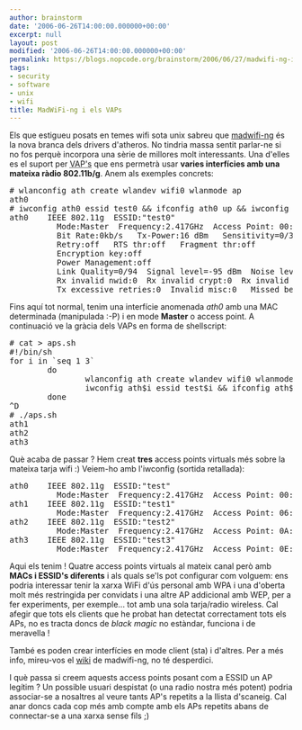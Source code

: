 ```yaml
---
author: brainstorm
date: '2006-06-26T14:00:00.000000+00:00'
excerpt: null
layout: post
modified: '2006-06-26T14:00:00.000000+00:00'
permalink: https://blogs.nopcode.org/brainstorm/2006/06/27/madwifi-ng-i-els-vaps-2/
tags:
- security
- software
- unix
- wifi
title: MadWiFi-ng i els VAPs
---
```


Els que estigueu posats en temes wifi sota unix sabreu que [madwifi-ng][1] és la nova branca dels drivers d'atheros. No tindria massa sentit parlar-ne si no fos perquè incorpora una sèrie de millores molt interessants. Una d'elles es el suport per <acronym title="Virtual Access Point">VAP's</acronym> que ens permetrà usar **varies interfícies amb una mateixa ràdio 802.11b/g**. Anem als exemples concrets:

<pre># wlanconfig ath create wlandev wifi0 wlanmode ap 
ath0
# iwconfig ath0 essid test0 && ifconfig ath0 up && iwconfig ath0
ath0    IEEE 802.11g  ESSID:"test0"
          Mode:Master  Frequency:2.417GHz  Access Point: 00:80:BE:BA:CA:FE
          Bit Rate:0kb/s   Tx-Power:16 dBm   Sensitivity=0/3
          Retry:off   RTS thr:off   Fragment thr:off
          Encryption key:off
          Power Management:off
          Link Quality=0/94  Signal level=-95 dBm  Noise level=-95 dBm
          Rx invalid nwid:0  Rx invalid crypt:0  Rx invalid frag:0
          Tx excessive retries:0  Invalid misc:0   Missed beacon:0
</pre>

Fins aquí tot normal, tenim una interfície anomenada *ath0* amb una MAC determinada (manipulada :-P) i en mode **Master** o access point. A continuació ve la gràcia dels VAPs en forma de shellscript:

<!--more-->

<pre># cat > aps.sh
#!/bin/sh
for i in `seq 1 3`
        do
                wlanconfig ath create wlandev wifi0 wlanmode ap
                iwconfig ath$i essid test$i && ifconfig ath$i up
        done
^D
# ./aps.sh
ath1
ath2
ath3
</pre>

Què acaba de passar ? Hem creat **tres** access points virtuals més sobre la mateixa tarja wifi :) Veiem-ho amb l'iwconfig (sortida retallada):

<pre>ath0    IEEE 802.11g  ESSID:"test"
          Mode:Master  Frequency:2.417GHz  Access Point: 00:80:BE:BA:CA:FE
ath1    IEEE 802.11g  ESSID:"test1"
          Mode:Master  Frequency:2.417GHz  Access Point: 06:80:BE:BA:CA:FE
ath2    IEEE 802.11g  ESSID:"test2"
          Mode:Master  Frequency:2.417GHz  Access Point: 0A:80:BE:BA:CA:FE
ath3    IEEE 802.11g  ESSID:"test3"
          Mode:Master  Frequency:2.417GHz  Access Point: 0E:80:BE:BA:CA:FE
</pre>

Aqui els tenim ! Quatre access points virtuals al mateix canal però amb **MACs i ESSID's diferents** i als quals se'ls pot configurar com volguem: ens podria interessar tenir la xarxa WiFi d'ús personal amb WPA i una d'oberta molt més restringida per convidats i una altre AP addicional amb WEP, per a fer experiments, per exemple... tot amb una sola tarja/radio wireless. Cal afegir que tots els clients que he probat han detectat correctament tots els APs, no es tracta doncs de *black magic* no estàndar, funciona i de meravella !

També es poden crear interfícies en mode client (sta) i d'altres. Per a més info, mireu-vos el [wiki][2] de madwifi-ng, no té desperdici.

I què passa si creem aquests access points posant com a ESSID un AP legítim ? Un possible usuari despistat (o una radio nostra més potent) podria associar-se a nosaltres al veure tants AP's repetits a la llista d'scaneig. Cal anar doncs cada cop més amb compte amb els APs repetits abans de connectar-se a una xarxa sense fils ;)

 [1]: https://madwifi.org/
 [2]: https://madwifi.org/wiki/UserDocs